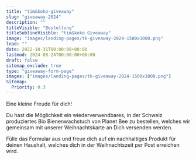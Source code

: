 ```yaml
---
title: "tim&koko-giveaway"
slug: "giveaway-2024"
description: ""
titleVisible: "Bestellung"
titleSublineVisible: "tim&koko Giveaway"
image: "images/landing-pages/tk-giveaway-2024-1500x1000.png"
lead: ""
date: 2022-10-31T00:00:00+00:00
lastmod: 2024-08-24T00:00:00+00:00
draft: false
sitemap_exclude: true
type: "giveaway-form-page"
images: ["images/landing-pages/tk-giveaway-2024-1500x1000.png"]
Sitemap:
  Priority: 0.3
---
```


Eine kleine Freude für dich!

Du hast die Möglichkeit ein wiederverwendbares, in der Schweiz produziertes Bio Bienenwachstuch von Planet Bee zu bestellen, welches wir gemeinsam mit unserer Weihnachtskarte an Dich versenden werden.

Fülle das Formular aus und freue dich auf ein nachhaltiges Produkt für deinen Haushalt, welches dich in der Weihnachtszeit per Post erreichen wird.
